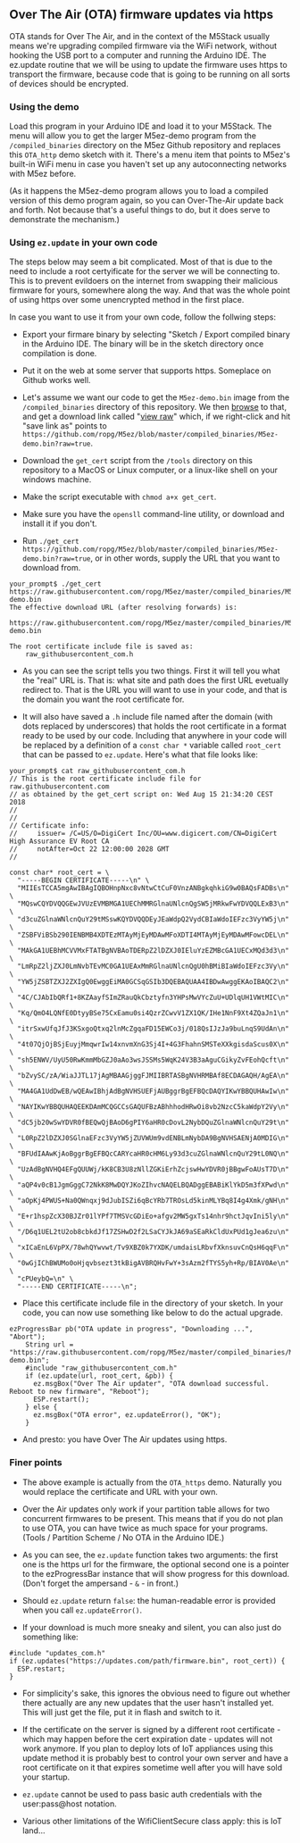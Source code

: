 ## Over The Air (OTA) firmware updates via https

OTA stands for Over The Air, and in the context of the M5Stack usually means we're upgrading compiled firmware via the WiFi network, without hooking the USB port to a computer and running the Arduino IDE. The ez.update routine that we will be using to update the firmware uses https to transport the firmware, because code that is going to be running on all sorts of devices should be encrypted.

### Using the demo

Load this program in your Arduino IDE and load it to your M5Stack. The menu will allow you to get the larger M5ez-demo program from the `/compiled_binaries` directory on the M5ez Github repository and replaces this `OTA_http` demo sketch with it. There's a menu item that points to M5ez's built-in WiFi menu in case you haven't set up any autoconnecting networks with M5ez before.

(As it happens the M5ez-demo program allows you to load a compiled version of this demo program again, so you can Over-The-Air update back and forth. Not because that's a useful things to do, but it does serve to demonstrate the mechanism.)

### Using `ez.update` in your own code

The steps below may seem a bit complicated. Most of that is due to the need to include a root certyificate for the server we will be connecting to. This is to prevent evildoers on the internet from swapping their malicious firmware for yours, somewhere along the way. And that was the whole point of using https over some unencrypted method in the first place. 

In case you want to use it from your own code, follow the follwing steps:

* Export your firmare binary by selecting "Sketch / Export compiled binary in the Arduino IDE. The binary will be in the sketch directory once compilation is done.

* Put it on the web at some server that supports https. Someplace on Github works well.

* Let's assume we want our code to get the `M5ez-demo.bin` image from the `/compiled_binaries` directory of this repository. We then [browse](https://github.com/ropg/M5ez/blob/master/compiled_binaries/M5ez-demo.bin) to that, and get a download link called "[view raw](https://github.com/ropg/M5ez/blob/master/compiled_binaries/M5ez-demo.bin?raw=true)" which, if we right-click and hit "save link as" points to `https://github.com/ropg/M5ez/blob/master/compiled_binaries/M5ez-demo.bin?raw=true`.

* Download the `get_cert` script from the `/tools` directory on this repository to a MacOS or Linux computer, or a linux-like shell on your windows machine.

* Make the script executable with `chmod a+x get_cert`.

* Make sure you have the `opensll` command-line utility, or download and install it if you don't. 

* Run `./get_cert https://github.com/ropg/M5ez/blob/master/compiled_binaries/M5ez-demo.bin?raw=true`, or in other words, supply the URL that you want to download from.

```
your_prompt$ ./get_cert https://raw.githubusercontent.com/ropg/M5ez/master/compiled_binaries/M5ez-demo.bin
The effective download URL (after resolving forwards) is:
    https://raw.githubusercontent.com/ropg/M5ez/master/compiled_binaries/M5ez-demo.bin

The root certificate include file is saved as:
    raw_githubusercontent_com.h
```

* As you can see the script tells you two things. First it will tell you what the "real" URL is. That is: what site and path does the first URL evetually redirect to. That is the URL you will want to use in your code, and that is the domain you want the root certificate for.

* It will also have saved a `.h` include file named after the domain (with dots replaced by underscores) that holds the root certificate in a format ready to be used by our code. Including that anywhere in your code will be replaced by a definition of a `const char *` variable called `root_cert` that can be passed to `ez.update`. Here's what that file looks like:

```
your_prompt$ cat raw_githubusercontent_com.h 
// This is the root certificate include file for raw.githubusercontent.com
// as obtained by the get_cert script on: Wed Aug 15 21:34:20 CEST 2018
//
//
// Certificate info:
//     issuer= /C=US/O=DigiCert Inc/OU=www.digicert.com/CN=DigiCert High Assurance EV Root CA
//     notAfter=Oct 22 12:00:00 2028 GMT
//

const char* root_cert = \
  "-----BEGIN CERTIFICATE-----\n" \
  "MIIEsTCCA5mgAwIBAgIQBOHnpNxc8vNtwCtCuF0VnzANBgkqhkiG9w0BAQsFADBs\n" \
  "MQswCQYDVQQGEwJVUzEVMBMGA1UEChMMRGlnaUNlcnQgSW5jMRkwFwYDVQQLExB3\n" \
  "d3cuZGlnaWNlcnQuY29tMSswKQYDVQQDEyJEaWdpQ2VydCBIaWdoIEFzc3VyYW5j\n" \
  "ZSBFViBSb290IENBMB4XDTEzMTAyMjEyMDAwMFoXDTI4MTAyMjEyMDAwMFowcDEL\n" \
  "MAkGA1UEBhMCVVMxFTATBgNVBAoTDERpZ2lDZXJ0IEluYzEZMBcGA1UECxMQd3d3\n" \
  "LmRpZ2ljZXJ0LmNvbTEvMC0GA1UEAxMmRGlnaUNlcnQgU0hBMiBIaWdoIEFzc3Vy\n" \
  "YW5jZSBTZXJ2ZXIgQ0EwggEiMA0GCSqGSIb3DQEBAQUAA4IBDwAwggEKAoIBAQC2\n" \
  "4C/CJAbIbQRf1+8KZAayfSImZRauQkCbztyfn3YHPsMwVYcZuU+UDlqUH1VWtMIC\n" \
  "Kq/QmO4LQNfE0DtyyBSe75CxEamu0si4QzrZCwvV1ZX1QK/IHe1NnF9Xt4ZQaJn1\n" \
  "itrSxwUfqJfJ3KSxgoQtxq2lnMcZgqaFD15EWCo3j/018QsIJzJa9buLnqS9UdAn\n" \
  "4t07QjOjBSjEuyjMmqwrIw14xnvmXnG3Sj4I+4G3FhahnSMSTeXXkgisdaScus0X\n" \
  "sh5ENWV/UyU50RwKmmMbGZJ0aAo3wsJSSMs5WqK24V3B3aAguCGikyZvFEohQcft\n" \
  "bZvySC/zA/WiaJJTL17jAgMBAAGjggFJMIIBRTASBgNVHRMBAf8ECDAGAQH/AgEA\n" \
  "MA4GA1UdDwEB/wQEAwIBhjAdBgNVHSUEFjAUBggrBgEFBQcDAQYIKwYBBQUHAwIw\n" \
  "NAYIKwYBBQUHAQEEKDAmMCQGCCsGAQUFBzABhhhodHRwOi8vb2NzcC5kaWdpY2Vy\n" \
  "dC5jb20wSwYDVR0fBEQwQjBAoD6gPIY6aHR0cDovL2NybDQuZGlnaWNlcnQuY29t\n" \
  "L0RpZ2lDZXJ0SGlnaEFzc3VyYW5jZUVWUm9vdENBLmNybDA9BgNVHSAENjA0MDIG\n" \
  "BFUdIAAwKjAoBggrBgEFBQcCARYcaHR0cHM6Ly93d3cuZGlnaWNlcnQuY29tL0NQ\n" \
  "UzAdBgNVHQ4EFgQUUWj/kK8CB3U8zNllZGKiErhZcjswHwYDVR0jBBgwFoAUsT7D\n" \
  "aQP4v0cB1JgmGggC72NkK8MwDQYJKoZIhvcNAQELBQADggEBABiKlYkD5m3fXPwd\n" \
  "aOpKj4PWUS+Na0QWnqxj9dJubISZi6qBcYRb7TROsLd5kinMLYBq8I4g4Xmk/gNH\n" \
  "E+r1hspZcX30BJZr01lYPf7TMSVcGDiEo+afgv2MW5gxTs14nhr9hctJqvIni5ly\n" \
  "/D6q1UEL2tU2ob8cbkdJf17ZSHwD2f2LSaCYJkJA69aSEaRkCldUxPUd1gJea6zu\n" \
  "xICaEnL6VpPX/78whQYwvwt/Tv9XBZ0k7YXDK/umdaisLRbvfXknsuvCnQsH6qqF\n" \
  "0wGjIChBWUMo0oHjqvbsezt3tkBigAVBRQHvFwY+3sAzm2fTYS5yh+Rp/BIAV0Ae\n" \
  "cPUeybQ=\n" \
  "-----END CERTIFICATE-----\n";
```

* Place this certificate include file in the directory of your sketch. In your code, you can now use something like below to do the actual upgrade.

```
ezProgressBar pb("OTA update in progress", "Downloading ...", "Abort");
	String url = "https://raw.githubusercontent.com/ropg/M5ez/master/compiled_binaries/M5ez-demo.bin";
    #include "raw_githubusercontent_com.h"
    if (ez.update(url, root_cert, &pb)) {
      ez.msgBox("Over The Air updater", "OTA download successful. Reboot to new firmware", "Reboot");
      ESP.restart();
    } else {
      ez.msgBox("OTA error", ez.updateError(), "OK");
    }
```

* And presto: you have Over The Air updates using https.

### Finer points

* The above example is actually from the `OTA_https` demo. Naturally you would replace the certificate and URL with your own.

* Over the Air updates only work if your partition table allows for two concurrent firmwares to be present. This means that if you do not plan to use OTA, you can have twice as much space for your programs. (Tools / Partition Scheme / No OTA in the Arduino IDE.)

* As you can see, the `ez.update` function takes two arguments: the first one is the https url for the firmware, the optional second one is a pointer to the ezProgressBar instance that will show progress for this download. (Don't forget the ampersand - `&` - in front.)

* Should `ez.update` return `false`: the human-readable error is provided when you call `ez.updateError()`.
 
* If your download is much more sneaky and silent, you can also just do something like:

```
#include "updates_com.h"
if (ez.updates("https://updates.com/path/firmware.bin", root_cert)) {
  ESP.restart;
}
```

* For simplicity's sake, this ignores the obvious need to figure out whether there actually are any new updates that the user hasn't installed yet. This will just get the file, put it in flash and switch to it.

* If the certificate on the server is signed by a different root certificate - which may happen before the cert expiration date - updates will not work anymore. If you plan to deploy lots of IoT appliances using this update method it is probably best to control your own server and have a root certificate on it that expires sometime well after you will have sold your startup.

* `ez.update` cannot be used to pass basic auth credentials with the user:pass@host notation.

* Various other limitations of the WifiClientSecure class apply: this is IoT land...
